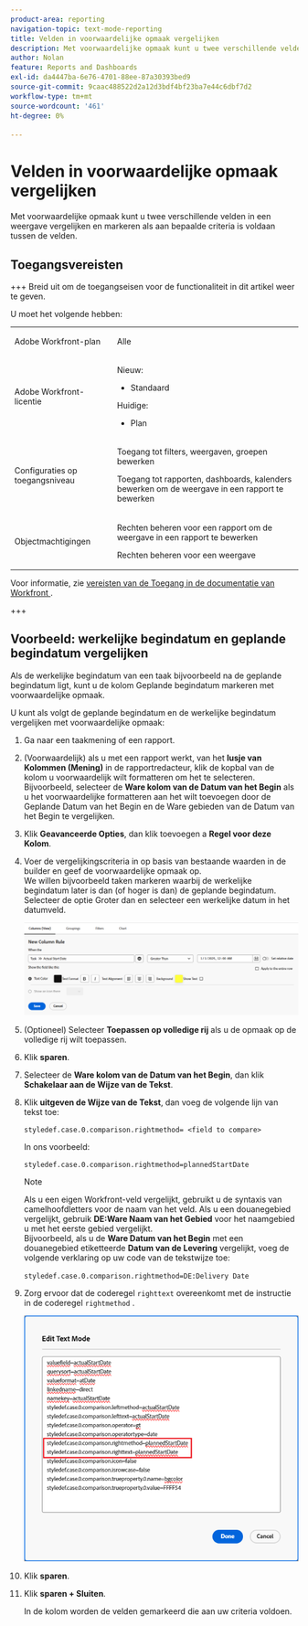 ```yaml
---
product-area: reporting
navigation-topic: text-mode-reporting
title: Velden in voorwaardelijke opmaak vergelijken
description: Met voorwaardelijke opmaak kunt u twee verschillende velden in een weergave vergelijken en markeren als aan bepaalde criteria is voldaan tussen de velden.
author: Nolan
feature: Reports and Dashboards
exl-id: da4447ba-6e76-4701-88ee-87a30393bed9
source-git-commit: 9caac488522d2a12d3bdf4bf23ba7e44c6dbf7d2
workflow-type: tm+mt
source-wordcount: '461'
ht-degree: 0%

---
```


# Velden in voorwaardelijke opmaak vergelijken

<!-- Audited: 1/2025 -->

Met voorwaardelijke opmaak kunt u twee verschillende velden in een weergave vergelijken en markeren als aan bepaalde criteria is voldaan tussen de velden.

## Toegangsvereisten

+++ Breid uit om de toegangseisen voor de functionaliteit in dit artikel weer te geven.

U moet het volgende hebben:

<table style="table-layout:auto"> 
 <col> 
 <col> 
 <tbody> 
  <tr> 
   <td role="rowheader">Adobe Workfront-plan</td> 
   <td> <p>Alle</p> </td> 
  </tr> 
  <tr> 
   <td role="rowheader">Adobe Workfront-licentie</td> 
   <td> 
      <p>Nieuw:</p>
         <ul>
         <li><p>Standaard</p></li>
         </ul>
      <p>Huidige:</p>
         <ul>
         <li><p>Plan</p></li>
         </ul>
   </td> 
  </tr> 
  <tr> 
   <td role="rowheader">Configuraties op toegangsniveau</td> 
   <td> <p>Toegang tot filters, weergaven, groepen bewerken</p> <p>Toegang tot rapporten, dashboards, kalenders bewerken om de weergave in een rapport te bewerken</p></td> 
  </tr> 
  <tr> 
   <td role="rowheader">Objectmachtigingen</td> 
   <td> <p>Rechten beheren voor een rapport om de weergave in een rapport te bewerken</p> <p>Rechten beheren voor een weergave</p></td> 
  </tr> 
 </tbody> 
</table>

Voor informatie, zie [ vereisten van de Toegang in de documentatie van Workfront ](/help/quicksilver/administration-and-setup/add-users/access-levels-and-object-permissions/access-level-requirements-in-documentation.md).

+++

## Voorbeeld: werkelijke begindatum en geplande begindatum vergelijken

Als de werkelijke begindatum van een taak bijvoorbeeld na de geplande begindatum ligt, kunt u de kolom Geplande begindatum markeren met voorwaardelijke opmaak.

U kunt als volgt de geplande begindatum en de werkelijke begindatum vergelijken met voorwaardelijke opmaak:

1. Ga naar een taakmening of een rapport.
1. (Voorwaardelijk) als u met een rapport werkt, van het **lusje van Kolommen (Mening)** in de rapportredacteur, klik de kopbal van de kolom u voorwaardelijk wilt formatteren om het te selecteren.\
   Bijvoorbeeld, selecteer de **Ware kolom van de Datum van het Begin** als u het voorwaardelijke formatteren aan het wilt toevoegen door de Geplande Datum van het Begin en de Ware gebieden van de Datum van het Begin te vergelijken.

1. Klik **Geavanceerde Opties**, dan klik toevoegen a **Regel voor deze Kolom**.

1. Voer de vergelijkingscriteria in op basis van bestaande waarden in de builder en geef de voorwaardelijke opmaak op.\
   We willen bijvoorbeeld taken markeren waarbij de werkelijke begindatum later is dan (of hoger is dan) de geplande begindatum. Selecteer de optie Groter dan en selecteer een werkelijke datum in het datumveld.

   ![](assets/cond-format-1-350x84.png)

1. (Optioneel) Selecteer **Toepassen op volledige rij** als u de opmaak op de volledige rij wilt toepassen.
1. Klik **sparen**.

1. Selecteer de **Ware kolom van de Datum van het Begin**, dan klik **Schakelaar aan de Wijze van de Tekst**.

1. Klik **uitgeven de Wijze van de Tekst**, dan voeg de volgende lijn van tekst toe:

   ```
   styledef.case.0.comparison.rightmethod= <field to compare>
   ```

   In ons voorbeeld:

   ```
   styledef.case.0.comparison.rightmethod=plannedStartDate
   ```

   >[!NOTE]
   >
   >Als u een eigen Workfront-veld vergelijkt, gebruikt u de syntaxis van camelhoofdletters voor de naam van het veld. Als u een douanegebied vergelijkt, gebruik **DE:Ware Naam van het Gebied** voor het naamgebied u met het eerste gebied vergelijkt.\
   >Bijvoorbeeld, als u de **Ware Datum van het Begin** met een douanegebied etiketteerde **Datum van de Levering** vergelijkt, voeg de volgende verklaring op uw code van de tekstwijze toe:
   >
   >`styledef.case.0.comparison.rightmethod=DE:Delivery Date`

1. Zorg ervoor dat de coderegel `righttext` overeenkomt met de instructie in de coderegel `rightmethod` .

   ![](assets/cond-format-2-350x171.png)

1. Klik **sparen**.
1. Klik **sparen + Sluiten**.

   In de kolom worden de velden gemarkeerd die aan uw criteria voldoen.

